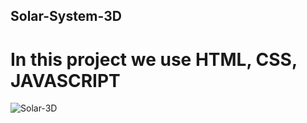 ## Solar-System-3D

# In this project we use HTML, CSS, JAVASCRIPT

![Solar-3D](https://github.com/Sumit262601/Solar-System-3D/assets/127303989/2cb0b0d0-e8ca-471c-98a3-649ec0414588)
